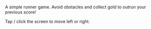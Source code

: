 A simple runner game. Avoid obstacles and collect gold to outrun your previous score!

Tap / click the screen to move left or right.
